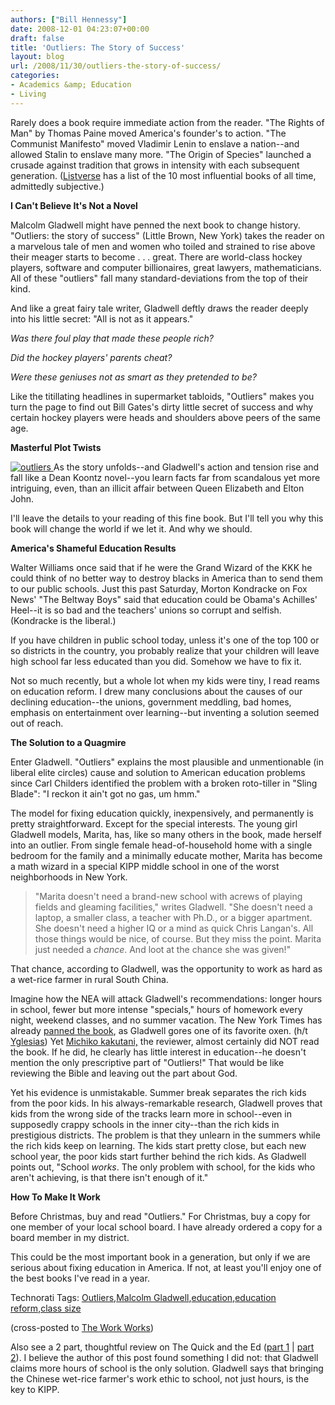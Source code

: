 ```yaml
---
authors: ["Bill Hennessy"]
date: 2008-12-01 04:23:07+00:00
draft: false
title: 'Outliers: The Story of Success'
layout: blog
url: /2008/11/30/outliers-the-story-of-success/
categories:
- Academics &amp; Education
- Living
---
```


Rarely does a book require immediate action from the reader. "The Rights of Man" by Thomas Paine moved America's founder's to action. "The Communist Manifesto" moved Vladimir Lenin to enslave a nation--and allowed Stalin to enslave many more. "The Origin of Species" launched a crusade against tradition that grows in intensity with each subsequent generation. ([Listverse](https://listverse.com/history/top-10-books-that-changed-the-world/) has a list of the 10 most influential books of all time, admittedly subjective.)

 

**I Can't Believe It's Not a Novel**

 

Malcolm Gladwell might have penned the next book to change history. "Outliers: the story of success" (Little Brown, New York) takes the reader on a marvelous tale of men and women who toiled and strained to rise above their meager starts to become . . . great. There are world-class hockey players, software and computer billionaires, great lawyers, mathematicians. All of these "outliers" fall many standard-deviations from the top of their kind.

 

And like a great fairy tale writer, Gladwell deftly draws the reader deeply into his little secret: "All is not as it appears."

 

_Was there foul play that made these people rich?_

 

_Did the hockey players' parents cheat?_

 

_Were these geniuses not as smart as they pretended to be?_

 

Like the titillating headlines in supermarket tabloids, "Outliers" makes you turn the page to find out Bill Gates's dirty little secret of success and why certain hockey players were heads and shoulders above peers of the same age.

 

**Masterful Plot Twists**

 

[![outliers](https://hennessysview.com/wp-content/uploads/2008/11/outliers-thumb1.jpg)
](https://hennessysview.com/wp-content/uploads/2008/11/outliers1.jpg) As the story unfolds--and Gladwell's action and tension rise and fall like a Dean Koontz novel--you learn facts far from scandalous yet more intriguing, even, than an illicit affair between Queen Elizabeth and Elton John.

 

I'll leave the details to your reading of this fine book. But I'll tell you why this book will change the world if we let it. And why we should.

 

**America's Shameful Education Results**

 

Walter Williams once said that if he were the Grand Wizard of the KKK he could think of no better way to destroy blacks in America than to send them to our public schools. Just this past Saturday, Morton Kondracke on Fox News' "The Beltway Boys" said that education could be Obama's Achilles' Heel--it is so bad and the teachers' unions so corrupt and selfish. (Kondracke is the liberal.)

 

If you have children in public school today, unless it's one of the top 100 or so districts in the country, you probably realize that your children will leave high school far less educated than you did. Somehow we have to fix it.

 

Not so much recently, but a whole lot when my kids were tiny, I read reams on education reform. I drew many conclusions about the causes of our declining education--the unions, government meddling, bad homes, emphasis on entertainment over learning--but inventing a solution seemed out of reach.

 

**The Solution to a Quagmire**

 

Enter Gladwell. "Outliers" explains the most plausible and unmentionable (in liberal elite circles) cause and solution to American education problems since Carl Childers identified the problem with a broken roto-tiller in "Sling Blade": "I reckon it ain't got no gas, um hmm."

 

The model for fixing education quickly, inexpensively, and permanently is pretty straightforward. Except for the special interests. The young girl Gladwell models, Marita, has, like so many others in the book, made herself into an outlier. From single female head-of-household home with a single bedroom for the family and a minimally educate mother, Marita has become a math wizard in a special KIPP middle school in one of the worst neighborhoods in New York.

 

>   
> 
> "Marita doesn't need a brand-new school with acrews of playing fields and gleaming facilities," writes Gladwell. "She doesn't need a laptop, a smaller class, a teacher with Ph.D., or a bigger apartment. She doesn't need a higher IQ or a mind as quick Chris Langan's. All those things would be nice, of course. But they miss the point. Marita just needed a _chance_. And loot at the chance she was given!"
> 
> 

 

That chance, according to Gladwell, was the opportunity to work as hard as a wet-rice farmer in rural South China.

 

Imagine how the NEA will attack Gladwell's recommendations: longer hours in school, fewer but more intense "specials," hours of homework every night, weekend classes, and no summer vacation. The New York Times has already [panned the book](https://www.nytimes.com/2008/11/18/books/18kaku.html?_r=1), as Gladwell gores one of its favorite oxen. (h/t [Yglesias](https://yglesias.thinkprogress.org/archives/2008/11/outliers_early_returns.php)) Yet [Michiko kakutani,](https://topics.nytimes.com/top/reference/timestopics/people/k/michiko_kakutani/index.html?inline=nyt-per) the reviewer, almost certainly did NOT read the book. If he did, he clearly has little interest in education--he doesn't mention the only prescriptive part of "Outliers!" That would be like reviewing the Bible and leaving out the part about God. 

 

Yet his evidence is unmistakable. Summer break separates the rich kids from the poor kids. In his always-remarkable research, Gladwell proves that kids from the wrong side of the tracks learn more in school--even in supposedly crappy schools in the inner city--than the rich kids in prestigious districts. The problem is that they unlearn in the summers while the rich kids keep on learning. The kids start pretty close, but each new school year, the poor kids start further behind the rich kids. As Gladwell points out, "School _works_. The only problem with school, for the kids who aren't achieving, is that there isn't enough of it."

 

**How To Make It Work**

 

Before Christmas, buy and read "Outliers." For Christmas, buy a copy for one member of your local school board. I have already ordered a copy for a board member in my district. 

 

This could be the most important book in a generation, but only if we are serious about fixing education in America. If not, at least you'll enjoy one of the best books I've read in a year.

 

Technorati Tags: [Outliers](https://technorati.com/tags/Outliers),[Malcolm Gladwell](https://technorati.com/tags/Malcolm%20Gladwell),[education](https://technorati.com/tags/education),[education reform](https://technorati.com/tags/education%20reform),[class size](https://technorati.com/tags/class%20size)

 

 

(cross-posted to [The Work Works](https://theworkworks.net))

 

Also see a 2 part, thoughtful review on The Quick and the Ed ([part 1](https://www.quickanded.com/2008/11/malcom-gladwells-outliers-part-1.html) | [part 2](https://www.quickanded.com/2008/11/malcom-gladwells-outliers-part-2.html)). I believe the author of this post found something I did not: that Gladwell claims more hours of school is the only solution. Gladwell says that bringing the Chinese wet-rice farmer's work ethic to school, not just hours, is the key to KIPP.
